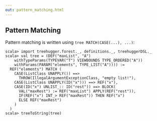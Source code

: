 ```yaml
---
out: pattern_matching.html
---
```


Pattern Matching
----------------

Pattern matching is written using `tree MATCH(CASE(...), ...)`:

```console:new
scala> import treehugger.forest._, definitions._, treehuggerDSL._
scala> val tree = (DEF("maxList", "A")
    withTypeParams(TYPEVAR("T") VIEWBOUNDS TYPE_ORDERED("A"))
    withParams(PARAM("elements", TYPE_LIST("A")))) :=
  REF("elements") MATCH (
    CASE(ListClass UNAPPLY()) ==>
      THROW(IllegalArgumentExceptionClass, "empty list!"),
    CASE(ListClass UNAPPLY(ID("x"))) ==> REF("x"),
    CASE(ID("x") UNLIST_:: ID("rest")) ==> BLOCK(
      VAL("maxRest") := REF("maxList") APPLY(REF("rest")),
      IF(REF("x") INT_> REF("maxRest")) THEN REF("x")
      ELSE REF("maxRest") 
    )
  )
scala> treeToString(tree)
```
